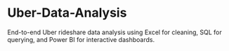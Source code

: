 # Uber-Data-Analysis
End-to-end Uber rideshare data analysis using Excel for cleaning, SQL for querying, and Power BI for interactive dashboards.
